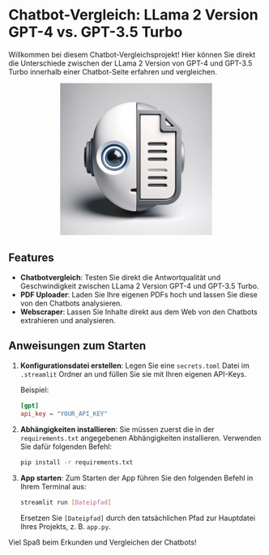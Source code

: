 # Chatbot-Vergleich: LLama 2 Version GPT-4 vs. GPT-3.5 Turbo

Willkommen bei diesem Chatbot-Vergleichsprojekt! Hier können Sie direkt die Unterschiede zwischen der LLama 2 Version von GPT-4 und GPT-3.5 Turbo innerhalb einer Chatbot-Seite erfahren und vergleichen. 

<p align="center">
  <img src="./Data/Logo_Chatbot.png" alt="Alternate Text" width="300"/>
</p>


## Features

- **Chatbotvergleich**: Testen Sie direkt die Antwortqualität und Geschwindigkeit zwischen LLama 2 Version GPT-4 und GPT-3.5 Turbo.
- **PDF Uploader**: Laden Sie Ihre eigenen PDFs hoch und lassen Sie diese von den Chatbots analysieren.
- **Webscraper**: Lassen Sie Inhalte direkt aus dem Web von den Chatbots extrahieren und analysieren.

## Anweisungen zum Starten

1. **Konfigurationsdatei erstellen**:
   Legen Sie eine `secrets.toml` Datei im `.streamlit` Ordner an und füllen Sie sie mit Ihren eigenen API-Keys.

   Beispiel:
   ```toml
   [gpt]
   api_key = "YOUR_API_KEY"
   ```

2. **Abhängigkeiten installieren**:
   Sie müssen zuerst die in der `requirements.txt` angegebenen Abhängigkeiten installieren. Verwenden Sie dafür folgenden Befehl:

   ```bash
   pip install -r requirements.txt
   ```

3. **App starten**:
   Zum Starten der App führen Sie den folgenden Befehl in Ihrem Terminal aus:

   ```bash
   streamlit run [Dateipfad]
   ```
   
   Ersetzen Sie `[Dateipfad]` durch den tatsächlichen Pfad zur Hauptdatei Ihres Projekts, z. B. `app.py`.

Viel Spaß beim Erkunden und Vergleichen der Chatbots!